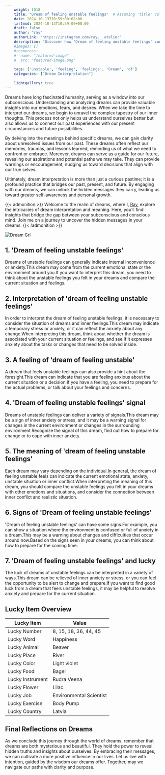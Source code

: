 ```yaml
---
    weight: 1018
    title: "Dream of feeling unstable feelings"  # Assuming 'title' column exists
    date: 2024-10-13T10:59:00+08:00
    lastmod: 2024-10-13T10:59:00+08:00
    draft: false
    author: "ray"
    authorLink: "https://instagram.com/ray._.atelier"
    description: "Discover how 'Dream of feeling unstable feelings' can interpret your future and uncover its significant meanings in your life."
    #images: []
    #resources:
    #- name: "featured-image"
    #  src: "featured-image.png"
    
    tags: ['unstable', 'feeling', 'feelings', 'Dream', 'of']
    categories: ["Dream Interpretation"]
    
    lightgallery: true
---
```

    
Dreams have long fascinated humanity, serving as a window into our subconscious. Understanding and analyzing dreams can provide valuable insights into our emotions, fears, and desires. When we take the time to interpret our dreams, we begin to unravel the complex tapestry of our inner thoughts. This process not only helps us understand ourselves better but also allows us to connect our past experiences with our present circumstances and future possibilities.

By delving into the meanings behind specific dreams, we can gain clarity about unresolved issues from our past. These dreams often reflect our memories, traumas, and lessons learned, reminding us of what we need to confront or embrace. Moreover, dreams can serve as a guide for our future, revealing our aspirations and potential paths we may take. They can provide warnings or encouragement, nudging us toward decisions that align with our true selves.

Ultimately, dream interpretation is more than just a curious pastime; it is a profound practice that bridges our past, present, and future. By engaging with our dreams, we can unlock the hidden messages they carry, leading us toward greater self-awareness and personal growth.

{{< admonition >}}
Welcome to the realm of dreams, where I, [Ray](https://instagram.com/ray._.atelier), explore the intricacies of dream interpretation and meaning. Here, you’ll find insights that bridge the gap between your subconscious and conscious mind. Join me on a journey to uncover the hidden messages in your dreams.
{{< /admonition >}}

![Dream Grl](https://cdn.pixabay.com/photo/2017/11/02/03/35/gothic-2910057_1280.jpg "Dream Grl")

## 1. 'Dream of feeling unstable feelings'
Dreams of unstable feelings can generally indicate internal inconvenience or anxiety.This dream may come from the current emotional state or the environment around you.If you want to interpret this dream, you need to think about the unstable feelings you felt in your dreams and compare the current situation and feelings.

## 2. Interpretation of 'dream of feeling unstable feelings'
In order to interpret the dream of feeling unstable feelings, it is necessary to consider the situation of dreams and inner feelings.This dream may indicate a temporary stress or anxiety, or it can reflect the anxiety about any change.When interpreting this dream, think about whether the dream is associated with your current situation or feelings, and see if it expresses anxiety about the tasks or changes that need to be solved inside.

## 3. A feeling of 'dream of feeling unstable'
A dream that feels unstable feelings can also provide a hint about the foresight.This dream can indicate that you are feeling anxious about the current situation or a decision.If you have a feeling, you need to prepare for the actual problems, or talk about your feelings and concerns.

## 4. 'Dream of feeling unstable feelings' signal
Dreams of unstable feelings can deliver a variety of signals.This dream may be a sign of inner anxiety or stress, and it may be a warning signal for changes in the current environment or changes in the surrounding environment.Recognize the signal of this dream, find out how to prepare for change or to cope with inner anxiety.

## 5. The meaning of 'dream of feeling unstable feelings'
Each dream may vary depending on the individual.In general, the dream of feeling unstable feels can indicate the current emotional state, anxiety, unstable situation or inner conflict.When interpreting the meaning of this dream, you should compare the unstable feelings you felt in your dreams with other emotions and situations, and consider the connection between inner conflict and realistic situation.

## 6. Signs of 'Dream of feeling unstable feelings'
'Dream of feeling unstable feelings' can have some signs.For example, you can show a situation where the environment is confused or full of anxiety in a dream.This may be a warning about changes and difficulties that occur around now.Based on the signs seen in your dreams, you can think about how to prepare for the coming time.

## 7. 'Dream of feeling unstable feelings' and lucky
The luck of dreams of unstable feelings can be interpreted in a variety of ways.This dream can be relieved of inner anxiety or stress, or you can feel the opportunity to be alert to change and prepare.If you want to find good luck from a dream that feels unstable feelings, it may be helpful to resolve anxiety and prepare for the current situation.

## Lucky Item Overview
| Lucky Item          | Value              |
|---------------|--------------------|
| Lucky Number        | 8, 15, 18, 36, 44, 45  |
| Lucky Word          | Happiness |
| Lucky Animal        | Beaver |
| Lucky Place         | River     |
| Lucky Color         | Light violet     |
| Lucky Food          | Bagel      |
| Lucky Instrument    | Rudra Veena |
| Lucky Flower        | Lilac    |
| Lucky Job           | Environmental Scientist       |
| Lucky Exercise      | Body Pump  |
| Lucky Country       | Latvia    |


##  Final Reflections on Dreams

As we conclude this journey through the world of dreams, remember that dreams are both mysterious and beautiful. They hold the power to reveal hidden truths and insights about ourselves. By embracing their messages, we can cultivate a more positive influence in our lives. Let us live with intention, guided by the wisdom our dreams offer. Together, may we navigate our paths with clarity and purpose.

